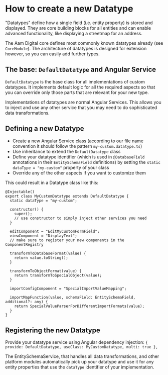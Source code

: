# How to create a new Datatype
"Datatypes" define how a single field (i.e. entity property) is stored and displayed.
They are core building blocks for all entities and can enable advanced functionality, like displaying a streetmap for an address.

The Aam Digital core defines most commonly known datatypes already (see `CoreModule`).
The architecture of datatypes is designed for extension however, so you can easily add further types.

## The base: `DefaultDatatype` and Angular Service
`DefaultDatatype` is the base class for all implementations of custom datatypes.
It implements default logic for all the required aspects so that you can override only those parts that are relevant for your new type.

Implementations of datatypes are normal Angular Services.
This allows you to inject and use any other service that you may need to do sophisticated data transformations.  

## Defining a new Datatype
- Create a new Angular Service class (according to our file name convention it should follow the pattern `my-custom.datatype.ts`)
- Use inheritance to extend the `DefaultDatatype` class
- Define your datatype identifier (which is used in `@DatabaseField` annotations in their `EntitySchemaField` definitions) by setting the `static dataType = "my-custom"` property of your class
- Override any of the other aspects if you want to customize them

This could result in a Datatype class like this:
```
@Injectable()
export class MyCustomDatatype extends DefaultDatatype {
  static dataType = "my-custom";
  
  constructor() {
    super();
    // use constructor to simply inject other services you need
  }
  
  editComponent = "EditMyCustomFormField";
  viewComponent = "DisplayText";
  // make sure to register your new components in the ComponentRegistry
  
  transformToDatabaseFormat(value) {
    return value.toString();
  }

  transformToObjectFormat(value) {
    return transformToSpecialObject(value);
  }
  
  importConfigComponent = "SpecialImportValueMapping";
  
  importMapFunction(value, schemaField: EntitySchemaField, additional?: any) {
    return SpecialValueParserForDifferentImportFormats(value);
  }
}
```

## Registering the new Datatype
Provide your datatype service using Angular dependency injection:
`{ provide: DefaultDatatype, useClass: MyCustomDatatype, multi: true },`

The EntitySchemaService, that handles all data transformations, and other platform modules automatically pick up your datatype
and use it for any entity properties that use the `dataType` identifier of your implementation.
